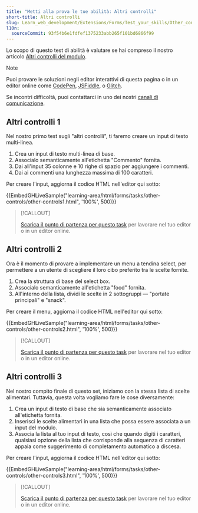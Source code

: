 ```yaml
---
title: "Metti alla prova le tue abilità: Altri controlli"
short-title: Altri controlli
slug: Learn_web_development/Extensions/Forms/Test_your_skills/Other_controls
l10n:
  sourceCommit: 93f54b6e1fdfef1375233abb265f101bd6866f99
---
```


Lo scopo di questo test di abilità è valutare se hai compreso il nostro articolo [Altri controlli del modulo](/it/docs/Learn_web_development/Extensions/Forms/Other_form_controls).

> [!NOTE]
> Puoi provare le soluzioni negli editor interattivi di questa pagina o in un editor online come [CodePen](https://codepen.io/), [JSFiddle](https://jsfiddle.net/), o [Glitch](https://glitch.com/).
>
> Se incontri difficoltà, puoi contattarci in uno dei nostri [canali di comunicazione](/it/docs/MDN/Community/Communication_channels).

## Altri controlli 1

Nel nostro primo test sugli "altri controlli", ti faremo creare un input di testo multi-linea.

1. Crea un input di testo multi-linea di base.
2. Associalo semanticamente all'etichetta "Commento" fornita.
3. Dai all'input 35 colonne e 10 righe di spazio per aggiungere i commenti.
4. Dai ai commenti una lunghezza massima di 100 caratteri.

Per creare l'input, aggiorna il codice HTML nell'editor qui sotto:

{{EmbedGHLiveSample("learning-area/html/forms/tasks/other-controls/other-controls1.html", '100%', 500)}}

> [!CALLOUT]
>
> [Scarica il punto di partenza per questo task](https://github.com/mdn/learning-area/blob/main/html/forms/tasks/other-controls/other-controls1-download.html) per lavorare nel tuo editor o in un editor online.

## Altri controlli 2

Ora è il momento di provare a implementare un menu a tendina select, per permettere a un utente di scegliere il loro cibo preferito tra le scelte fornite.

1. Crea la struttura di base del select box.
2. Associalo semanticamente all'etichetta "food" fornita.
3. All'interno della lista, dividi le scelte in 2 sottogruppi — "portate principali" e "snack".

Per creare il menu, aggiorna il codice HTML nell'editor qui sotto:

{{EmbedGHLiveSample("learning-area/html/forms/tasks/other-controls/other-controls2.html", '100%', 500)}}

> [!CALLOUT]
>
> [Scarica il punto di partenza per questo task](https://github.com/mdn/learning-area/blob/main/html/forms/tasks/other-controls/other-controls2-download.html) per lavorare nel tuo editor o in un editor online.

## Altri controlli 3

Nel nostro compito finale di questo set, iniziamo con la stessa lista di scelte alimentari. Tuttavia, questa volta vogliamo fare le cose diversamente:

1. Crea un input di testo di base che sia semanticamente associato all'etichetta fornita.
2. Inserisci le scelte alimentari in una lista che possa essere associata a un input del modulo.
3. Associa la lista al tuo input di testo, così che quando digiti i caratteri, qualsiasi opzione della lista che corrisponde alla sequenza di caratteri appaia come suggerimento di completamento automatico a discesa.

Per creare l'input, aggiorna il codice HTML nell'editor qui sotto:

{{EmbedGHLiveSample("learning-area/html/forms/tasks/other-controls/other-controls3.html", '100%', 500)}}

> [!CALLOUT]
>
> [Scarica il punto di partenza per questo task](https://github.com/mdn/learning-area/blob/main/html/forms/tasks/other-controls/other-controls3-download.html) per lavorare nel tuo editor o in un editor online.
